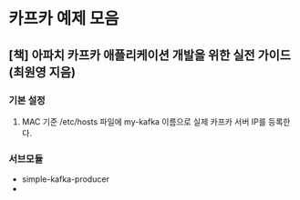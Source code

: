 # 카프카 예제 모음

## [책] 아파치 카프카 애플리케이션 개발을 위한 실전 가이드(최원영 지음)

### 기본 설정
1. MAC 기준 /etc/hosts 파일에 my-kafka 이름으로 실제 카프카 서버 IP를 등록한다.

### 서브모듈
- simple-kafka-producer
- 